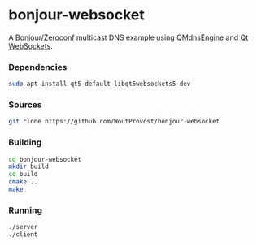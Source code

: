 # bonjour-websocket
A [Bonjour/Zeroconf](https://developer.apple.com/bonjour/) multicast DNS example using [QMdnsEngine](https://github.com/nitroshare/qmdnsengine) and [Qt WebSockets](https://doc.qt.io/qt-5/qtwebsockets-index.html).

### Dependencies
```bash
sudo apt install qt5-default libqt5websockets5-dev
```

### Sources
```bash
git clone https://github.com/WoutProvost/bonjour-websocket
```

### Building
```bash
cd bonjour-websocket
mkdir build
cd build
cmake ..
make
```

### Running
```bash
./server
./client
```